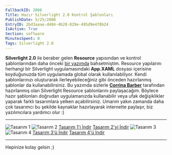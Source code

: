 ```yaml
---
FallbackID: 2066
Title: Hazır Silverlight 2.0 Kontrol Şablonları
PublishDate: 5/25/2008
EntryID: 2bd3aaae-d404-4b20-829e-495d9e470b24
IsActive: True
Section: software
MinutesSpent: 0
Tags: Silverlight 2.0
---
```

**Silverlight 2.0** ile beraber gelen **Resource** yapısından ve kontrol
şablonlarından daha önceki [bir
yazımda](http://daron.yondem.com/tr/post/64891675-eba7-4cad-88a5-70cb3d148993)
bahsetmiştim. Resource yapılarını herhangi bir Silverlight
uygulamasındaki **App.XAML** dosyası içerisine koyduğunuzda tüm
uygulamada global olarak kullanılabiliyor. Kendi şablonlarınızı
oluşturarak ilerleyebileceğiniz gibi önceden hazırlanmış şablonlar da
kullanabilirsiniz. Bu yazımda sizlerle **[Corrina
Barber](http://blogs.msdn.com/corrinab/)** tarafından hazırlanmış olan
Silverlight Resource şablonlarını paylaşacağım. Böylece hazır şablonları
doğrudan uygulamanızda kullanabilir veya ufak değişiklikler yaparak
farklı tasarımlara yelken açabilirsiniz. Umarım yakın zamanda daha çok
tasarımcı bu şekilde kaynaklar hazırlayarak internette paylaşır, biz
yazılımcılara yardımcı olur :)

  ----------------------------------------------------------------------------- ------------------------------------------------------------------------------
  ![Tasarım 1](http://cdn.daron.yondem.com/assets/2066/24052008_1.png)          ![Tasarım 2](http://cdn.daron.yondem.com/assets/2066/24052008_2.png)
  [Tasarım 1'i İndir](http://cdn.daron.yondem.com/assets/2066/24052008_1.zip)   [Tasarım 2'yi İndir](http://cdn.daron.yondem.com/assets/2066/24052008_2.zip)
  ![Tasarım 3](http://cdn.daron.yondem.com/assets/2066/24052008_3.png)          ![Tasarım 4](http://cdn.daron.yondem.com/assets/2066/24052008_4.png)
  [Tasarım 3'ü İndir](http://cdn.daron.yondem.com/assets/2066/24052008_3.zip)   [Tasarım 4'ü İndir](http://cdn.daron.yondem.com/assets/2066/24052008_4.zip)
  ----------------------------------------------------------------------------- ------------------------------------------------------------------------------

Hepinize kolay gelsin ;)


